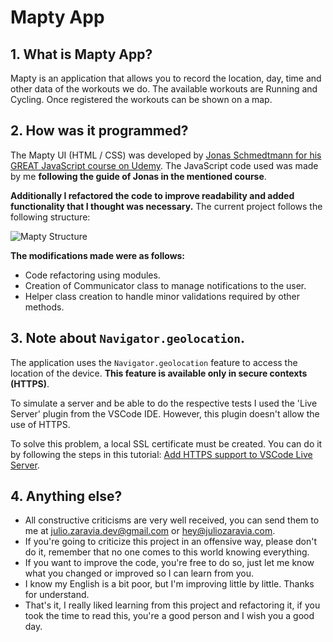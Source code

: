 # Mapty App
## 1. What is Mapty App?
Mapty is an application that allows you to record the location, day, time and other data of the workouts we do. The available workouts are Running and Cycling. Once registered the workouts can be shown on a map.

## 2. How was it programmed?
The Mapty UI (HTML / CSS) was developed by [Jonas Schmedtmann for his GREAT JavaScript course on Udemy](http://www.juliozaravia.com/git-images/mapty_git.jpg "Jonas Schmedtmann for his great JavaScript course on Udemy"). The JavaScript code used was made by me **following the guide of Jonas in the mentioned course**. 

**Additionally I refactored the code to improve readability and added functionality that I thought was necessary.** The current project follows the following structure:

![Mapty Structure](http://www.juliozaravia.com/git-images/mapty_git.jpg "Mapty Structure")

**The modifications made were as follows:**
- Code refactoring using modules.
- Creation of Communicator class to manage notifications to the user.
- Helper class creation to handle minor validations required by other methods.

## 3. Note about `Navigator.geolocation`.
The application uses the `Navigator.geolocation` feature to access the location of the device. **This feature is available only in secure contexts (HTTPS)**.

To simulate a server and be able to do the respective tests I used the 'Live Server' plugin from the VSCode IDE. However, this plugin doesn't allow the use of HTTPS.

To solve this problem, a local SSL certificate must be created. You can do it by following the steps in this tutorial: [Add HTTPS support to VSCode Live Server](https://www.youtube.com/watch?v=v4jgr0ppw8Q "Add HTTPS support to VSCode Live Server").

## 4. Anything else?
- All constructive criticisms are very well received, you can send them to me at julio.zaravia.dev@gmail.com or hey@juliozaravia.com.
- If you're going to criticize this project in an offensive way, please don't do it, remember that no one comes to this world knowing everything.
- If you want to improve the code, you're free to do so, just let me know what you changed or improved so I can learn from you.
- I know my English is a bit poor, but I'm improving little by little. Thanks for understand.
- That's it, I really liked learning from this project and refactoring it, if you took the time to read this, you're a good person and I wish you a good day.
